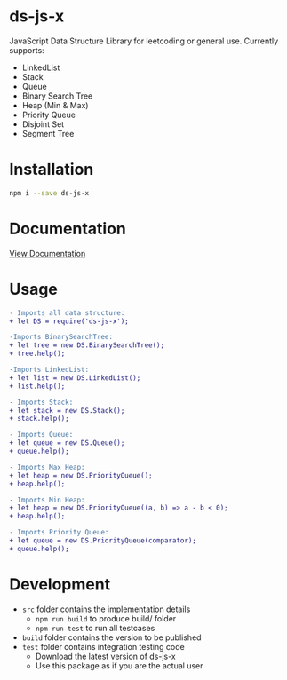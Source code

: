 # ds-js-x

JavaScript Data Structure Library for leetcoding or general use.
Currently supports:
- LinkedList
- Stack
- Queue
- Binary Search Tree
- Heap (Min & Max)
- Priority Queue
- Disjoint Set
- Segment Tree

# Installation
```sh
npm i --save ds-js-x
```

# Documentation
[View Documentation](https://ds-js-x.herokuapp.com/)

# Usage

```diff
- Imports all data structure:
+ let DS = require('ds-js-x');

-Imports BinarySearchTree:
+ let tree = new DS.BinarySearchTree();
+ tree.help();

-Imports LinkedList:
+ let list = new DS.LinkedList();
+ list.help();

- Imports Stack:
+ let stack = new DS.Stack();
+ stack.help();

- Imports Queue:
+ let queue = new DS.Queue();
+ queue.help();

- Imports Max Heap:
+ let heap = new DS.PriorityQueue();
+ heap.help();

- Imports Min Heap:
+ let heap = new DS.PriorityQueue((a, b) => a - b < 0);
+ heap.help();

- Imports Priority Queue:
+ let queue = new DS.PriorityQueue(comparator);
+ queue.help();
```

# Development
- `src` folder contains the implementation details
    - `npm run build` to produce build/ folder
    - `npm run test` to run all testcases
- `build` folder contains the version to be published
- `test` folder contains integration testing code
    - Download the latest version of ds-js-x
    - Use this package as if you are the actual user
